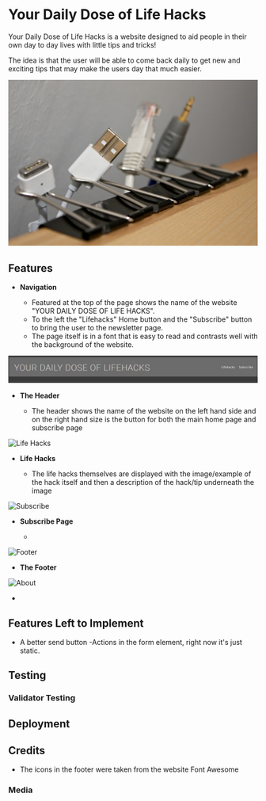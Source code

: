 # Your Daily Dose of Life Hacks

Your Daily Dose of Life Hacks is a website designed to aid people in their own day to day lives with little tips and tricks! 

The idea is that the user will be able to come back daily to get new and exciting tips that may make the users day that much easier.

![Responsice Mockup](assets/images/am-i-responsive.jpg)

## Features 

- __Navigation__

  - Featured at the top of the page shows the name of the website "YOUR DAILY DOSE OF LIFE HACKS".
  - To the left the "Lifehacks" Home button and the "Subscribe" button to bring the user to the newsletter page.
  - The page itself is in a font that is easy to read and contrasts well with the background of the website.

![Header](assets/images/header-image.png) 

- __The Header__

  - The header shows the name of the website on the left hand side and on the right hand size is the button for both the main home page and subscribe page

![Life Hacks](assets/images/)

- __Life Hacks__

  - The life hacks themselves are displayed with the image/example of the hack itself and then a description of the hack/tip underneath the image

![Subscribe](assets/images/)

- __Subscribe Page__

  -

![Footer](assets/images/)

- __The Footer__ 

  

![About](assets/images/)

- 


## Features Left to Implement

- A better send button
-Actions in the form element, right now it's just static.

## Testing 


### Validator Testing 


## Deployment

## Credits 

- The icons in the footer were taken from the website Font Awesome

### Media
